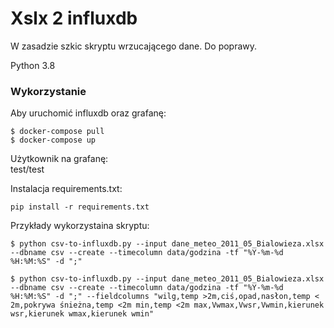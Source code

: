 # Xslx 2 influxdb

W zasadzie szkic skryptu wrzucającego dane. Do poprawy.  

Python 3.8

### Wykorzystanie

Aby uruchomić influxdb oraz grafanę:  
```
$ docker-compose pull
$ docker-compose up
```

Użytkownik na grafanę:  
test/test

Instalacja requirements.txt:  
```
pip install -r requirements.txt
```

Przykłady wykorzystaina skryptu:
```
$ python csv-to-influxdb.py --input dane_meteo_2011_05_Bialowieza.xlsx --dbname csv --create --timecolumn data/godzina -tf "%Y-%m-%d %H:%M:%S" -d ";"
```

```
$ python csv-to-influxdb.py --input dane_meteo_2011_05_Bialowieza.xlsx --dbname csv --create --timecolumn data/godzina -tf "%Y-%m-%d %H:%M:%S" -d ";" --fieldcolumns "wilg,temp >2m,ciś,opad,nasłon,temp < 2m,pokrywa śnieżna,temp <2m min,temp <2m max,Vwmax,Vwsr,Vwmin,kierunek wsr,kierunek wmax,kierunek wmin"
```